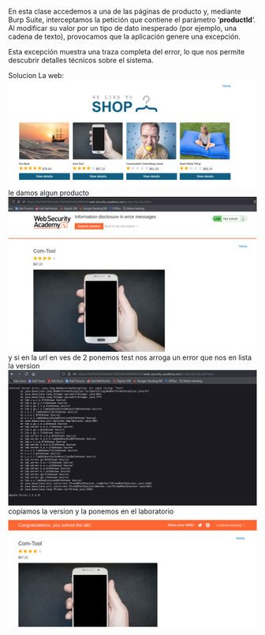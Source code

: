En esta clase accedemos a una de las páginas de producto y, mediante Burp Suite, interceptamos la petición que contiene el parámetro ‘**productId**‘. Al modificar su valor por un tipo de dato inesperado (por ejemplo, una cadena de texto), provocamos que la aplicación genere una excepción.

Esta excepción muestra una traza completa del error, lo que nos permite descubrir detalles técnicos sobre el sistema.

Solucion
La web:
![Pasted_image_20250827221017.png](/Imagenes/Pasted_image_20250827221017.png)
le damos algun producto
![Pasted_image_20250827221059.png](/Imagenes/Pasted_image_20250827221059.png)
y si en la url en ves de 2 ponemos test nos arroga un error que nos en lista la version
![Pasted_image_20250827221140.png](/Imagenes/Pasted_image_20250827221140.png)
copiamos la version y la ponemos en el laboratorio
![Pasted_image_20250827221226.png](/Imagenes/Pasted_image_20250827221226.png)
